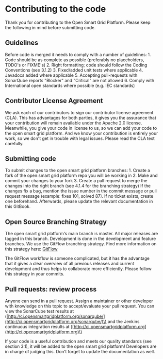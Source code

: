<!--
SPDX-FileCopyrightText: Contributors to the Documentation project

SPDX-License-Identifier: Apache-2.0
-->

# Contributing to the code

Thank you for contributing to the Open Smart Grid Platform. Please keep the following in mind before submitting code.

## Guidelines

Before code is merged it needs to comply with a number of guidelines: 1. Code should be as complete as possible \(preferably no placeholders, TODO's or FIXME's\) 2. Right formatting; code should follow the Coding Conventions \(see 3.1.2\) 3. Fixed/added unit tests where applicable 4. Javadocs added where applicable 5. Accepting pull-requests with SonarQube reports "Blocker" and "Critical" are not allowed 6. Comply with International open standards where possible \(e.g. IEC standards\)

## Contributor License Agreement

We ask each of our contributors to sign our contributor license agreement \(CLA\). This has advantages for both parties, it gives you the assurance that your contribution will remain available under the Apache 2.0 license. Meanwhile, you give your code in license to us, so we can add your code to the open smart grid platform. And we know your contribution is entirely your work, so we don't get in trouble with legal issues. Please read the CLA text carefully.

## Submitting code

To submit changes to the open smart grid platform branches: 1. Create a fork of the open smart grid platform repo you will be working in 2. Make and commit your changes to your fork 3. Create a pull request to merge the changes into the right branch \(see 4.1.4 for the branching strategy\) If the changes fix a bug, mention the issue number in the commit message or pull request message \(example: fixes 101, solved 87\). If no ticket exists, create one beforehand. Afterwards, please update the relevant documentation in this GitBook.

## Open Source Branching Strategy

The open smart grid platform's main branch is master. All major releases are tagged in this branch. Development is done in the development and feature branches. We use the GitFlow branching strategy. Find more information on this strategy here: [GitFlow](http://nvie.com/posts/a-successful-git-branching-model/)

The GitFlow workflow is someone complicated, but it has the advantage that it gives a clear overview of all previous releases and current development and thus helps to collaborate more efficiently. Please follow this strategy in your commits.

## Pull requests: review process

Anyone can send in a pull request. Assign a maintainer or other developer with knowledge on this topic to accept/evaluate your pull request. You can view the SonarCube test results at \([http://ci.opensmartgridplatform.org/sonarqube/](http://ci.opensmartgridplatform.org/sonarqube/)\) and the Jenkins continuous integration results at \([http://ci.opensmartgridplatform.org](http://ci.opensmartgridplatform.org)\)

If your code is a useful contribution and meets our quality standards \(see section 3.1\), it will be added to the open smart grid platform! Developers are in charge of judging this. Don't forget to update the documentation as well.

